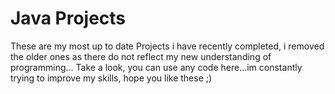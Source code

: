 # Java Projects
 
These are my most up to date Projects i have recently completed, i removed the older ones as there do not reflect my new understanding of programming...
Take a look, you can use any code here...im constantly trying to improve my skills, hope you like these ;)
